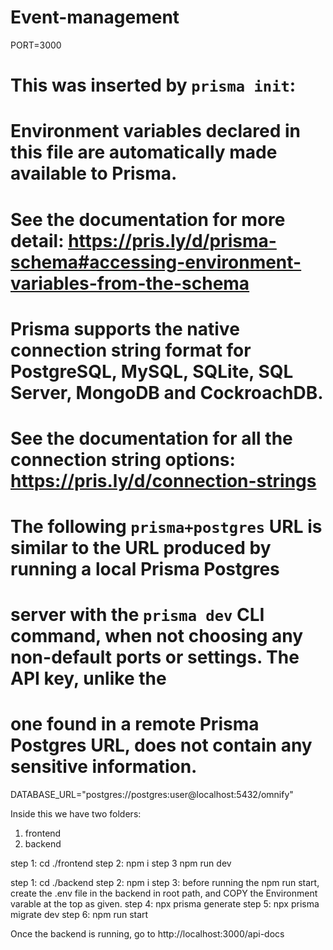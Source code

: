 # Event-management

<!-- Environment variable: -->

PORT=3000

# This was inserted by `prisma init`:

# Environment variables declared in this file are automatically made available to Prisma.

# See the documentation for more detail: https://pris.ly/d/prisma-schema#accessing-environment-variables-from-the-schema

# Prisma supports the native connection string format for PostgreSQL, MySQL, SQLite, SQL Server, MongoDB and CockroachDB.

# See the documentation for all the connection string options: https://pris.ly/d/connection-strings

# The following `prisma+postgres` URL is similar to the URL produced by running a local Prisma Postgres

# server with the `prisma dev` CLI command, when not choosing any non-default ports or settings. The API key, unlike the

# one found in a remote Prisma Postgres URL, does not contain any sensitive information.

DATABASE_URL="postgres://postgres:user@localhost:5432/omnify"

<!-- ------------------------- -->




Inside this we have two folders:
1. frontend
2. backend

<!-- To start frontend -->

step 1: cd ./frontend
step 2: npm i
step 3 npm run dev


<!-- To start backend-->

step 1: cd ./backend
step 2: npm i
step 3: before running the npm run start, create the .env file in the backend in root path, and COPY the Environment varable at the top as given.
step 4: npx prisma generate
step 5: npx prisma migrate dev
step 6: npm run start


<!-- To Look through the apis inside the swagger-->
Once the backend is running,
go to http://localhost:3000/api-docs



